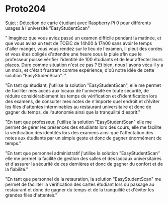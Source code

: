 # Proto204

Sujet : Détection de carte étudiant avec Raspberry Pi 0 pour différents usages à l'université "EasyStudentScan"

" Imaginez que vous aviez passé un examen difficile pendant la matinée, et que vous aviez un test de TOEIC de 14h00 à 17h00 sans avoir le temps d'aller manger, vous vous rendez sur le lieu de l'examen, il pleut des cordes et vous êtes obligés d'attendre une heure sous la pluie afin que le professeur puisse vérifier l'identité de 100 étudiants et de leur affecter leurs places. Dure comme situation n'est ce pas ? Et bien, nous l'avons vécu il y a un mois, et c'était frustrant comme expérience, d'où notre idée de cette solution "EasyStudenScan". "

"En tant qu'étudiant, j'utilise la solution "EasyStudentScan", elle me permet de faciliter mes accès aux locaux de l'université en toute sécurité, de réduire considérablement les temps de vérification et d'identification lors des examens, de consulter mes notes de n'importe quel endroit et d'éviter les files d'attentes interminables au restaurant universitaire et donc de gagner du temps, de l'autonomie ainsi que la tranquilité d'esprit."

"En tant que professeur, j'utilise la solution "EasyStudentScan" elle me permet de gérer les présences des etudiants lors des cours, elle me facilite la vérification des identités lors des examens ainsi que l'affectation des notes aux étudiants par un simple geste et donc de gagner énormément de temps."

"En tant que personnel administratif j'utilise la solution "EasyStudentScan" elle me permet la facilité de gestion des salles et des laocaux universitaires et d'assurer la sécurité de ces dernières et donc de gagner du confort et de la fiabilité."

"En tant que personnel de la retauration, la solution "EasyStudentScan" me permet de faciliter la vérification des cartes étudiant lors du passage au restaurant et donc de gagner du temps et de la tranquilité et d'éviter les grandes files d'attentes."
